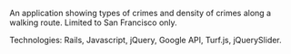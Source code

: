 An application showing types of crimes and density of crimes along a walking route. Limited to San Francisco only.

Technologies: Rails, Javascript, jQuery, Google API, Turf.js, jQuerySlider.


